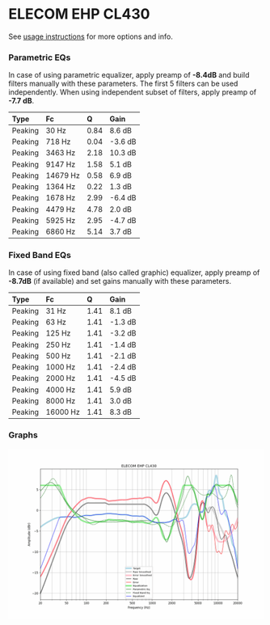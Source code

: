 # ELECOM EHP CL430
See [usage instructions](https://github.com/jaakkopasanen/AutoEq#usage) for more options and info.

### Parametric EQs
In case of using parametric equalizer, apply preamp of **-8.4dB** and build filters manually
with these parameters. The first 5 filters can be used independently.
When using independent subset of filters, apply preamp of **-7.7 dB**.

| Type    | Fc       |    Q | Gain    |
|:--------|:---------|:-----|:--------|
| Peaking | 30 Hz    | 0.84 | 8.6 dB  |
| Peaking | 718 Hz   | 0.04 | -3.6 dB |
| Peaking | 3463 Hz  | 2.18 | 10.3 dB |
| Peaking | 9147 Hz  | 1.58 | 5.1 dB  |
| Peaking | 14679 Hz | 0.58 | 6.9 dB  |
| Peaking | 1364 Hz  | 0.22 | 1.3 dB  |
| Peaking | 1678 Hz  | 2.99 | -6.4 dB |
| Peaking | 4479 Hz  | 4.78 | 2.0 dB  |
| Peaking | 5925 Hz  | 2.95 | -4.7 dB |
| Peaking | 6860 Hz  | 5.14 | 3.7 dB  |

### Fixed Band EQs
In case of using fixed band (also called graphic) equalizer, apply preamp of **-8.7dB**
(if available) and set gains manually with these parameters.

| Type    | Fc       |    Q | Gain    |
|:--------|:---------|:-----|:--------|
| Peaking | 31 Hz    | 1.41 | 8.1 dB  |
| Peaking | 63 Hz    | 1.41 | -1.3 dB |
| Peaking | 125 Hz   | 1.41 | -3.2 dB |
| Peaking | 250 Hz   | 1.41 | -1.4 dB |
| Peaking | 500 Hz   | 1.41 | -2.1 dB |
| Peaking | 1000 Hz  | 1.41 | -2.4 dB |
| Peaking | 2000 Hz  | 1.41 | -4.5 dB |
| Peaking | 4000 Hz  | 1.41 | 5.9 dB  |
| Peaking | 8000 Hz  | 1.41 | 3.0 dB  |
| Peaking | 16000 Hz | 1.41 | 8.3 dB  |

### Graphs
![](./ELECOM%20EHP%20CL430.png)